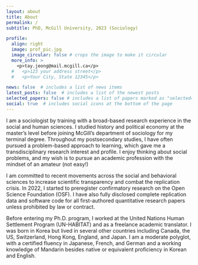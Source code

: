 ```yaml
---
layout: about
title: About
permalink: /
subtitle: PhD, McGill University, 2023 (Sociology)

profile:
  align: right
  image: prof_pic.jpg
  image_circular: false # crops the image to make it circular
  more_info: >
    <p>tay.jeong@mail.mcgill.ca</p>
  #   <p>123 your address street</p>
  #   <p>Your City, State 12345</p>

news: false  # includes a list of news items
latest_posts: false  # includes a list of the newest posts
selected_papers: false # includes a list of papers marked as "selected={true}"
social: true  # includes social icons at the bottom of the page
---
```

I am a sociologist by training with a broad-based research experience in the social and human sciences. I studied history and political economy at the master’s level before joining McGill’s department of sociology for my terminal degree. Throughout my postsecondary studies, I have often pursued a problem-based approach to learning, which gave me a transdisciplinary research interest and profile. I enjoy thinking about social problems, and my wish is to pursue an academic profession with the mindset of an amateur (not easy!)  

I am committed to recent movements across the social and behavioral sciences to increase scientific transparency and combat the replication crisis. In 2022, I started to preregister confirmatory research on the Open Science Foundation (OSF). I have also fully disclosed complete replication data and software code for all first-authored quantitative research papers unless prohibited by law or contract.  

Before entering my Ph.D. program, I worked at the United Nations Human Settlement Program (UN-HABITAT) and as a freelance academic translator. I was born in Korea but lived in several other countries including Canada, the US, Switzerland, Hong Kong, England, and Japan. I am a moderate polyglot, with a certified fluency in Japanese, French, and German and a working knowledge of Mandarin besides native or equivalent proficiency in Korean and English.  
